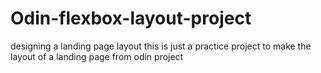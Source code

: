 # Odin-flexbox-layout-project
designing a landing page layout
this is just a practice project to make the layout of a landing page from odin project
